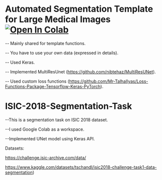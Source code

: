 # Automated Segmentation Template for Large Medical Images [![Open In Colab](https://colab.research.google.com/assets/colab-badge.svg)](https://colab.research.google.com/drive/1M9YpnjPqowdUj2UuLRLy-7pXiAfeJkfV?usp=sharing)

-- Mainly shared for template functions.

-- You have to use your own data (expressed in details).

-- Used Keras.

-- Implemented MultiResUnet (https://github.com/nibtehaz/MultiResUNet).

-- Used custom loss functions (https://github.com/Mr-TalhaIlyas/Loss-Functions-Package-Tensorflow-Keras-PyTorch).







# ISIC-2018-Segmentation-Task

--This is a segmentation task on ISIC 2018 dataset.

--I used Google Colab as a workspace.

--Implemented UNet model using Keras API.

Datasets:

https://challenge.isic-archive.com/data/

https://www.kaggle.com/datasets/tschandl/isic2018-challenge-task1-data-segmentation)


